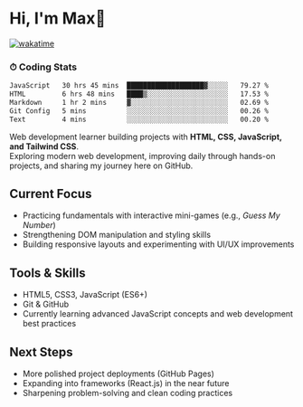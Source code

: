 # Hi, I'm Max👋

[![wakatime](https://wakatime.com/badge/user/5f357981-1e66-44ef-ae81-f181857a2d5e.svg)](https://wakatime.com/@5f357981-1e66-44ef-ae81-f181857a2d5e)
### ⏱ Coding Stats
<!--START_SECTION:waka-->

```txt
JavaScript   30 hrs 45 mins  ███████████████████▓░░░░░   79.27 %
HTML         6 hrs 48 mins   ████▒░░░░░░░░░░░░░░░░░░░░   17.53 %
Markdown     1 hr 2 mins     ▓░░░░░░░░░░░░░░░░░░░░░░░░   02.69 %
Git Config   5 mins          ░░░░░░░░░░░░░░░░░░░░░░░░░   00.26 %
Text         4 mins          ░░░░░░░░░░░░░░░░░░░░░░░░░   00.20 %
```

<!--END_SECTION:waka-->

Web development learner building projects with **HTML, CSS, JavaScript, and Tailwind CSS**.  
Exploring modern web development, improving daily through hands-on projects, and sharing my journey here on GitHub.

## Current Focus
- Practicing fundamentals with interactive mini-games (e.g., *Guess My Number*)  
- Strengthening DOM manipulation and styling skills  
- Building responsive layouts and experimenting with UI/UX improvements  

## Tools & Skills
- HTML5, CSS3, JavaScript (ES6+)  
- Git & GitHub  
- Currently learning advanced JavaScript concepts and web development best practices  

## Next Steps
- More polished project deployments (GitHub Pages)  
- Expanding into frameworks (React.js) in the near future  
- Sharpening problem-solving and clean coding practices  


